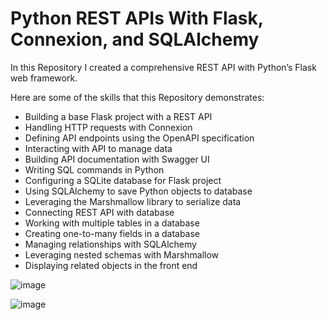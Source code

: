 # Python REST APIs With Flask, Connexion, and SQLAlchemy

In this Repository I created a comprehensive REST API with Python’s Flask web framework.

Here are some of the skills that this Repository demonstrates:

- Building a base Flask project with a REST API
- Handling HTTP requests with Connexion
- Defining API endpoints using the OpenAPI specification
- Interacting with  API to manage data
- Building API documentation with Swagger UI
- Writing SQL commands in Python
- Configuring a SQLite database for Flask project
- Using SQLAlchemy to save Python objects to database
- Leveraging the Marshmallow library to serialize data
- Connecting REST API with database
- Working with multiple tables in a database
- Creating one-to-many fields in a database
- Managing relationships with SQLAlchemy
- Leveraging nested schemas with Marshmallow
- Displaying related objects in the front end


![image](https://github.com/kamyaD/-comprehensive-REST-API-with-Python-s-Flask-web-framework/assets/33648833/e8db4e1a-67ed-4581-837d-9243da02ff9e)

![image](https://github.com/kamyaD/-comprehensive-REST-API-with-Python-s-Flask-web-framework/assets/33648833/030ef1d0-dbb5-4e5b-b68b-d9e66aa9e60c)

